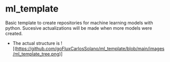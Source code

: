 # ml_template
Basic template to create repositories for machine learning models with python. Sucesive actualizations will be made when more models were created.
- The actual structure is
![(https://github.com/goFluxCarlosSolano/ml_template/blob/main/images/ml_template_tree.png)]
